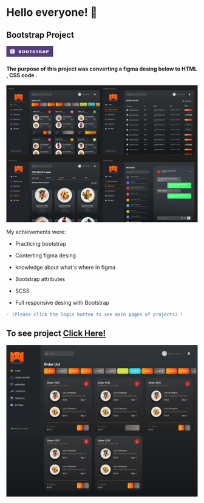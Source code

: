 # Hello everyone! 🤗 

## Bootstrap Project
![alt text](https://github.com/anilcosarss/Nuron/blob/main/img/BOOTSTRAP.png
)


#### The purpose of this project was converting a figma desing below  to HTML , CSS code .

![alt text](https://github.com/anilcosarss/Restaurant-figma-/blob/main/img/Ads%C4%B1z.png
)

My achievements were:
- Practicing bootstrap
- Conterting figma desing
- knowledge about what's where in figma
- Bootstrap attributes
- SCSS

- Full responsive desing with Bootstrap



```diff
- (Please click the login button to see main pages of projects) ! 

```
## To see project <a href="https://raw.githack.com/anilcosarss/Restaurant-figma-/main/index.html">Click Here!</a> 

![alt text](https://github.com/anilcosarss/Restaurant-figma-/blob/main/img/screencapture-file-C-Users-Lenovo-Desktop-front-end-muhsin-hocam-bootstrap-projects-bootstrap-graduation-home-html-2023-03-13-18_19_37.png
)
